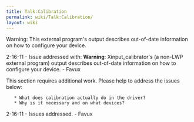 ```yaml
---
title: Talk:Calibration
permalink: wiki/Talk:Calibration/
layout: wiki
---
```


Warning: This external program's output describes out-of-date
information on how to configure your device.

2-16-11 - Issue addressed with: **Warning**: Xinput\_calibrator's (a
non-LWP external program) output describes out-of-date information on
how to configure your device. - Favux

This section requires additional work. Please help to address the issues
below:

`   * What does calibration actually do in the driver?`  
`   * Why is it necessary and on what devices?`

2-16-11 - Issues addressed. - Favux
